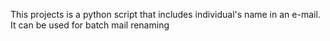 This projects is a python script that includes individual's name in an e-mail.
It can be used for batch mail renaming
